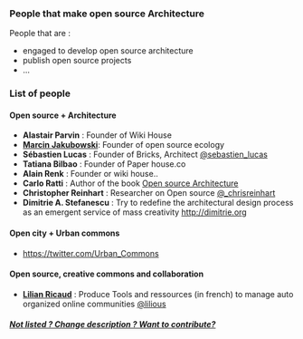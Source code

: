 ### People that make open source Architecture 

People that are : 
* engaged to develop open source architecture
* publish open source projects
* ...

### List of people

#### Open source + Architecture 

* **Alastair Parvin** : Founder of Wiki House
* **[Marcin Jakubowski]( http://opensourceecology.org/marcin-jakubowski/#)**: Founder of open source ecology
* **Sébastien Lucas** : Founder  of Bricks, Architect [@sebastien_lucas](https://twitter.com/sebastien_lucas)
* **Tatiana Bilbao** : Founder of Paper house.co
* **Alain Renk** : Founder or wiki house..
* **Carlo Ratti** : Author of the book [Open source Architecture](http://www.amazon.com/Open-Source-Architecture-Carlo-Ratti/dp/0500343063)
* **Christopher Reinhart** : Researcher on Open source  [@_chrisreinhart](https://twitter.com/_chrisreinhart)
*  **Dimitrie A. Stefanescu** : Try to redefine the architectural design process as an emergent service of mass creativity http://dimitrie.org

#### Open city + Urban commons 

* https://twitter.com/Urban_Commons

#### Open source, creative commons and collaboration

* **[Lilian Ricaud](http://www.lilianricaud.com)** : Produce Tools and ressources (in french) to manage auto organized online communities [@lilious](https://twitter.com/lilious)

##### [Not listed ? Change description ? Want to contribute?](/not-listed.md) 

